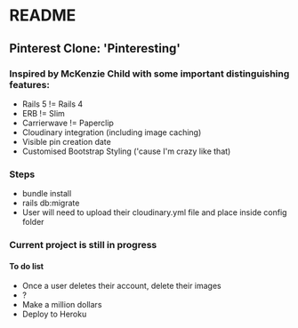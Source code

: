 # README

## Pinterest Clone: 'Pinteresting'

### Inspired by McKenzie Child with some important distinguishing features:
- Rails 5 != Rails 4
- ERB != Slim
- Carrierwave != Paperclip
- Cloudinary integration (including image caching)
- Visible pin creation date
- Customised Bootstrap Styling ('cause I'm crazy like that)

### Steps
- bundle install
- rails db:migrate
- User will need to upload their cloudinary.yml file and place inside config folder

### Current project is still in progress
#### To do list
- Once a user deletes their account, delete their images
- ?
- Make a million dollars
- Deploy to Heroku
